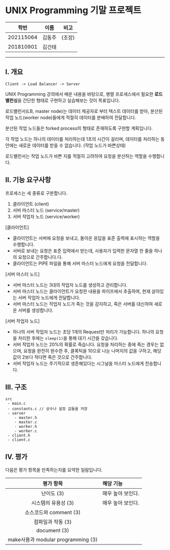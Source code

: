 # UNIX Programming 기말 프로젝트

| 학번      | 이름   | 비고   |
| --------- | ------ | ------ |
| 202115064 | 김동주 | (조장) |
| 201810901 | 김건태 |        |

---

## I. 개요

```
Client -> Load Balancer -> Server
```

UNIX Programming 강의에서 배운 내용을 바탕으로, 병렬 프로세스에서 필요한 **로드밸런싱**을 간단한 형태로 구현하고 실습해보는 것이 목표입니다.

로드밸런서(LB, master node)는 데이터 제공자로 부터 텍스트 데이터를 받아, 분산된 작업 노드(worker node)들에게 적절히 데이터를 분배하여 전달합니다.

분산된 작업 노드들은 forked process의 형태로 존재하도록 구현할 계획입니다.

각 작업 노드는 하나의 데이터를 처리하는데 1초의 시간이 걸리며, 데이터를 처리하는 동안에는 새로운 데이터를 받을 수 없습니다. (작업 노드가 바쁜상태)

로드밸런서는 작업 노드가 바쁜 지를 적절히 고려하여 요청을 분산하는 역할을 수행합니다.


## II. 기능 요구사항

프로세스는 세 종류로 구분합니다.

1. 클라이언트 (client)
2. 서버 마스터 노드 (service/master)
3. 서버 작업자 노드 (service/worker)

\[클라이언트]

* 클라이언트는 서버에 요청을 보내고, 돌아온 응답을 표준 출력에 표시하는 역할을 수행합니다.
* 서버로 보내는 요청은 표준 입력에서 받는데, 사용자가 입력한 문자열 한 줄을 하나의 요청으로 간주합니다.다.
* 클라이언트는 PIPE 파일을 통해 서버 마스터 노드에게 요청을 전달합니다.

\[서버 마스터 노드]
* 서버 마스터 노드는 3대의 작업자 노드를 생성하고 관리합니다.
* 서버 마스터 노드는 클라이언트가 요청한 내용을 파이프에서 추출하여, 현재 살아있는 서버 작업자 노드에게 전달합니다.
* 서버 마스터 노드는 작업자 노드가 죽는 것을 감지하고, 죽은 서버를 대신하여 새로운 서버를 생성합니다.

\[서버 작업자 노드]
* 하나의 서버 작업자 노드는 초당 1개의 Request만 처리가 가능합니다. 하나의 요청을 처리한 후에는 `sleep(1)`을 통해 대기 시간을 갖습니다.
* 서버 작업자 노드는 20%의 확률로 죽습니다. 요청을 처리하는 중에 죽는 경우는 없으며, 요청을 완전히 완수한 후, 클록틱을 10으로 나눈 나머지의 값을 구하고, 해당 값이 2보다 작다면 죽은 것으로 간주합니다.
* 서버 작업자 노드는 주기적으로 생존해있다는 시그널을 마스터 노드에게 전송합니다.

## III. 구조

```
src
 - main.c
 - constants.c // 상수나 설정 값들을 저장
 - server
    - master.h
    - master.c
    - worker.h
    - worker.c
 - client.h
 - client.c
```

## IV. 평가

다음은 평가 항목을 만족하는지를 요약한 일람입니다.

|             평가 항목              | 해당 기능         |
| :--------------------------------: | :---------------- |
|             난이도 (3)             | 매우 높아 보인다. |
|        시스템의 유용성 (3)         | 매우 높아 보인다. |
|       소스코드와 comment (3)       |                   |
|         컴파일과 작동 (3)          |                   |
|            document (3)            |                   |
| make사용과 modular programming (3) |                   |